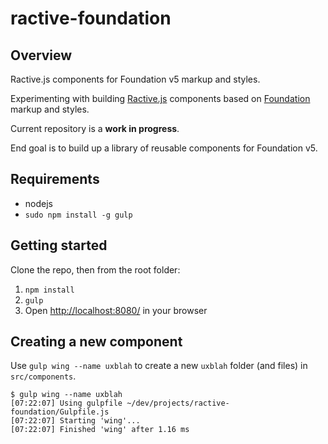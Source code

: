 # ractive-foundation

## Overview

Ractive.js components for Foundation v5 markup and styles.

Experimenting with building [Ractive.js](http://www.ractivejs.org/) components based on [Foundation](http://foundation.zurb.com/docs/)  markup and styles.

Current repository is a __work in progress__.

End goal is to build up a library of reusable components for Foundation v5.

## Requirements

* nodejs
* `sudo npm install -g gulp`

## Getting started

Clone the repo, then from the root folder:

1. `npm install`
1. `gulp`
1. Open [http://localhost:8080/](http://localhost:8080/) in your browser

## Creating a new component

Use `gulp wing --name uxblah` to create a new `uxblah` folder (and files) in `src/components`.

```
$ gulp wing --name uxblah
[07:22:07] Using gulpfile ~/dev/projects/ractive-foundation/Gulpfile.js
[07:22:07] Starting 'wing'...
[07:22:07] Finished 'wing' after 1.16 ms
```
